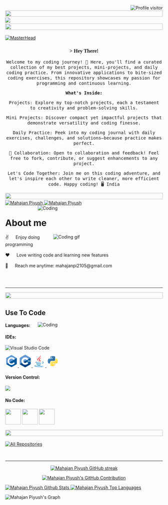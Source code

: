 <a href="https://komarev.com/ghpvc/?username=m-piyush-21">
  <img align="right"src="https://komarev.com/ghpvc/?username=m-piyush-21&label=Visitors&color=0e75b6&style=flat" alt="Profile visitor" />
</a>
<div align="center">
  <img src="https://i.imgur.com/dBaSKWF.gif" height="20" width="100%">
</div> 

<img src="https://readme-typing-svg.herokuapp.com/?font=Righteous&size=35&center=true&vCenter=true&width=500&height=70&duration=4000&lines=Hello+Everyone!!🚀;+I+am+Mahajan+Piyush🤗;+Welcome+to+my+Profile!💻" />
<div align="center">
  <img src="https://i.imgur.com/dBaSKWF.gif" height="20" width="100%">
</div>

[![MasterHead](https://user-images.githubusercontent.com/74038190/225813708-98b745f2-7d22-48cf-9150-083f1b00d6c9.gif)](https://github.com/m-piyush-21)

<!-- Intro  -->
<h3 align="center">
  <samp style="font-family: 'YourFontHere';">&gt; Hey There! </samp> 
</h3>

<p align="center"> 
  <samp>Welcome to my coding journey! 🚀 Here, you'll find a curated collection of my best projects, mini-projects, and daily coding practice. From innovative applications to bite-sized coding exercises, this repository showcases my passion for programming and continuous learning.</samp>
</p>

<p align="center">
  <samp><strong>What's Inside:</strong></samp>
</p>

<p align="center">
  <samp>Projects: Explore my top-notch projects, each a testament to creativity and problem-solving skills.</samp>
</p>

<p align="center">
  <samp>Mini Projects: Discover compact yet impactful projects that demonstrate versatility and coding finesse.</samp>
</p>

<p align="center">
  <samp>Daily Practice: Peek into my coding journal with daily exercises, challenges, and solutions—because practice makes perfect.</samp>
</p>



<p align="center">
  <samp>🤝 Collaboration: Open to collaboration and feedback! Feel free to fork, contribute, or suggest enhancements to any project.</samp>
</p>

<p align="center">
  <samp>Let's Code Together: Join me on this coding adventure, and let's inspire each other to write cleaner, more efficient code. Happy coding! 🖥️ India</samp>
</p>

<div align="center">
  <img src="https://i.imgur.com/dBaSKWF.gif" height="20" width="100%">
</div>

<a href="https://www.linkedin.com/in/piyush-mahajan-51274a277/" target="_blank">
  <img src="https://img.shields.io/badge/LinkedIn-0077B5?style=for-the-badge&logo=linkedin&logoColor=white" alt="Mahajan Piyush"/>
</a>

<a href="https://www.instagram.com/m.piyush__21/" target="_blank">
  <img src="https://img.shields.io/badge/Instagram-fe4164?style=for-the-badge&logo=instagram&logoColor=white" alt="Mahajan Piyush" />
</a>

<img align="right" alt="Coding" width="400" src="https://i.pinimg.com/originals/e4/26/70/e426702edf874b181aced1e2fa5c6cde.gif">
<br/>

<!-- About Section -->
# About me
<p>
  <img align="right" width="350" src="/assets/programmer.gif" alt="Coding gif" />
  ✌️ &emsp; Enjoy doing programming <br/><br/>
  ❤️ &emsp; Love writing code and learning new features <br/><br/>
  📧 &emsp; Reach me anytime: mahajanpi2105@gmail.com <br/><br/>
</p>

<br/>
<hr/>
<div align="center">
  <img src="https://i.imgur.com/dBaSKWF.gif" height="20" width="100%">
</div>

## Use To Code
<img align="right" alt="Coding" width="400" src="https://media.tenor.com/rePDfDWO3XoAAAAd/hacking.gif">
<div align="left">
  <h4>Languages:</h4>
  <h4>IDEs:</h4>
<p>
  <img src="https://img.shields.io/badge/Visual%20Studio%20Code-0078d7.svg?style=for-the-badge&logo=visual-studio-code&logoColor=white" alt="Visual Studio Code">
</p>
</div>
</p>
<p align="left">
  <a href="https://www.cprogramming.com/" target="_blank" rel="noreferrer">
    <img src="https://raw.githubusercontent.com/devicons/devicon/master/icons/c/c-original.svg" alt="c" width="40" height="40"/>
  </a>
  <a href="https://www.w3schools.com/cpp/" target="_blank" rel="noreferrer">
    <img src="https://raw.githubusercontent.com/devicons/devicon/master/icons/cplusplus/cplusplus-original.svg" alt="cplusplus" width="40" height="40"/>
  </a>
  <a href="https://www.java.com" target="_blank" rel="noreferrer">
    <img src="https://raw.githubusercontent.com/devicons/devicon/master/icons/java/java-original.svg" alt="java" width="40" height="40"/>
  </a>
  <a href="https://www.python.org" target="_blank" rel="noreferrer">
    <img src="https://raw.githubusercontent.com/devicons/devicon/master/icons/python/python-original.svg" alt="python" width="40" height="40"/>
  </a>
</p>

<h4>Version Control:</h4>
<p>
    <img src="https://skillicons.dev/icons?i=git,github&theme=dark" />
</p>
<h4>No Code:</h4>
<p>
 <img src="https://www.appsheet.com/Content/img/material/appsheet_rebrand_logo.svg" width="50" height="50" theme="dark"> 
 <img src="https://img.shields.io/badge/wix-0078d7.svg?style=for-the-badge&logo=&logoColor=black" width="50" height="50" theme="light">
 <img src="https://www.latimes.com/coupon-codes/static/shop/37687/logo/Canva_Coupon.jpg" width="50" height="50" theme="light">
</p>
    <div align="center">
  <img src="https://i.imgur.com/dBaSKWF.gif" height="20" width="100%">
</div>
<div align="left">
<p align="left">
  <a href="https://github.com/m-piyush-21?tab=repositories" target="_blank">
    <img alt="All Repositories" title="All Repositories" src="https://img.shields.io/badge/-All%20Repos-2962FF?style=for-the-badge&logo=koding&logoColor=white"/>
  </a>
</p>

<br/>
<hr/>

<p align="center">
  <a href="https://github.com/m-piyush-21">
    <img src="https://github-readme-streak-stats.herokuapp.com/?user=m-piyush-21&theme=radical&border=7F3FBF&background=0D1117" alt="Mahajan Piyush GitHub streak"/>
  </a>
</p>

<p align="center">
  <a href="https://github.com/M-Piyush-21">
    <img src="https://github-profile-summary-cards.vercel.app/api/cards/profile-details?username=m-piyush-21&theme=radical" alt="Mahajan Piyush's GitHub Contribution"/>
  </a>
</p> 

<a> 
  <a href="https://github.com/m-piyush-21">
    <img alt="Mahajan Piyush Github Stats" src="https://denvercoder1-github-readme-stats.vercel.app/api?username=m-piyush-21&show_icons=true&count_private=true&theme=react&border_color=7F3FBF&bg_color=0D1117&title_color=F85D7F&icon_color=F8D866" height="192px" width="49.5%"/>
  </a>
  <a href="https://github.com/m-piyush-21">
    <img alt="Mahajan Piyush Top Languages" src="https://denvercoder1-github-readme-stats.vercel.app/api/top-langs/?username=m-piyush-21&langs_count=8&layout=compact&theme=react&border_color=7F3FBF&bg_color=0D1117&title_color=F85D7F&icon_color=F8D866" height="192px" width="49.5%"/>
  </a>
  <br/>
</a>

![Mahajan Piyush's Graph](https://github-readme-activity-graph.vercel.app/graph?username=m-piyush-21&custom_title=Mahajan%20Piyush's%20GitHub%20Activity%20Graph&bg_color=0D1117&color=7F3FBF&line=7F3FBF&point=7F3FBF&area_color=FFFFFF&title_color=FFFFFF&area=true)
